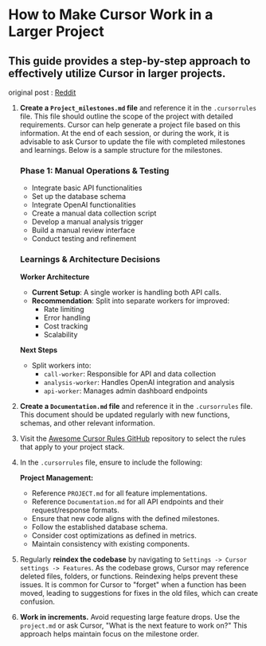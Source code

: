# How to Make Cursor Work in a Larger Project
## This guide provides a step-by-step approach to effectively utilize Cursor in larger projects. 
original post : [Reddit]([https://website-name.com](https://www.reddit.com/r/cursor/comments/1hhpqj0/how_i_made_cursor_actually_work_in_a_larger/))

1. **Create a `Project_milestones.md` file** and reference it in the `.cursorrules` file. This file should outline the scope of the project with detailed requirements. Cursor can help generate a project file based on this information. At the end of each session, or during the work, it is advisable to ask Cursor to update the file with completed milestones and learnings. 
Below is a sample structure for the milestones.

   ### Phase 1: Manual Operations & Testing
   - Integrate basic API functionalities
   - Set up the database schema
   - Integrate OpenAI functionalities
   - Create a manual data collection script
   - Develop a manual analysis trigger
   - Build a manual review interface
   - Conduct testing and refinement

   ### Learnings & Architecture Decisions

   **Worker Architecture**

   - **Current Setup**: A single worker is handling both API calls.
   - **Recommendation**: Split into separate workers for improved:
     - Rate limiting
     - Error handling
     - Cost tracking
     - Scalability

   **Next Steps**
   - Split workers into:
     - `call-worker`: Responsible for API and data collection
     - `analysis-worker`: Handles OpenAI integration and analysis
     - `api-worker`: Manages admin dashboard endpoints

2. **Create a `Documentation.md` file** and reference it in the `.cursorrules` file. This document should be updated regularly with new functions, schemas, and other relevant information.

3. Visit the [Awesome Cursor Rules GitHub](https://github.com/PatrickJS/awesome-cursorrules) repository to select the rules that apply to your project stack.

4. In the `.cursorrules` file, ensure to include the following:

   **Project Management:**
   - Reference `PROJECT.md` for all feature implementations.
   - Reference `Documentation.md` for all API endpoints and their request/response formats.
   - Ensure that new code aligns with the defined milestones.
   - Follow the established database schema.
   - Consider cost optimizations as defined in metrics.
   - Maintain consistency with existing components.

5. Regularly **reindex the codebase** by navigating to `Settings -> Cursor settings -> Features`. As the codebase grows, Cursor may reference deleted files, folders, or functions. Reindexing helps prevent these issues. It is common for Cursor to "forget" when a function has been moved, leading to suggestions for fixes in the old files, which can create confusion.

6. **Work in increments.** Avoid requesting large feature drops. Use the `project.md` or ask Cursor, "What is the next feature to work on?" This approach helps maintain focus on the milestone order.
